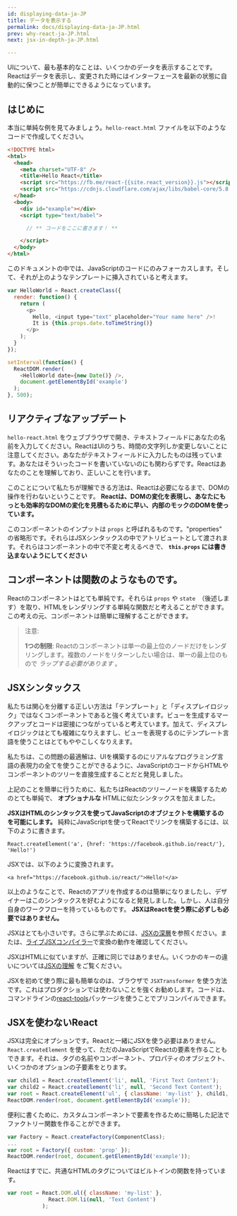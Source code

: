 ```yaml
---
id: displaying-data-ja-JP
title: データを表示する
permalink: docs/displaying-data-ja-JP.html
prev: why-react-ja-JP.html
next: jsx-in-depth-ja-JP.html

---
```


UIについて、最も基本的なことは、いくつかのデータを表示することです。Reactはデータを表示し、変更された時にはインターフェースを最新の状態に自動的に保つことが簡単にできるようになっています。

## はじめに

本当に単純な例を見てみましょう。`hello-react.html` ファイルを以下のようなコードで作成してください。

```html
<!DOCTYPE html>
<html>
  <head>
    <meta charset="UTF-8" />
    <title>Hello React</title>
    <script src="https://fb.me/react-{{site.react_version}}.js"></script>
    <script src="https://cdnjs.cloudflare.com/ajax/libs/babel-core/5.8.34/browser.min.js"></script>
  </head>
  <body>
    <div id="example"></div>
    <script type="text/babel">

      // ** コードをここに書きます！ **

    </script>
  </body>
</html>
```

このドキュメントの中では、JavaScriptのコードにのみフォーカスします。そして、それが上のようなテンプレートに挿入されていると考えます。

```javascript
var HelloWorld = React.createClass({
  render: function() {
    return (
      <p>
        Hello, <input type="text" placeholder="Your name here" />!
        It is {this.props.date.toTimeString()}
      </p>
    );
  }
});

setInterval(function() {
  ReactDOM.render(
    <HelloWorld date={new Date()} />,
    document.getElementById('example')
  );
}, 500);
```


## リアクティブなアップデート

`hello-react.html` をウェブブラウザで開き、テキストフィールドにあなたの名前を入力してください。ReactはUIのうち、時間の文字列しか変更しないことに注意してください。あなたがテキストフィールドに入力したものは残っています。あなたはそういったコードを書いていないのにも関わらずです。Reactはあなたのことを理解しており、正しいことを行います。

このことについて私たちが理解できる方法は、Reactは必要になるまで、DOMの操作を行わないということです。 **Reactは、DOMの変化を表現し、あなたにもっとも効率的なDOMの変化を見積もるために早い、内部のモックのDOMを使っています。**

このコンポーネントのインプットは `props` と呼ばれるものです。"properties" の省略形です。それらはJSXシンタックスの中でアトリビュートとして渡されます。それらはコンポーネントの中で不変と考えるべきで、 **`this.props` には書き込まないようにしてください**

## コンポーネントは関数のようなものです。

Reactのコンポーネントはとても単純です。それらは `props` や `state`　（後述します）を取り、HTMLをレンダリングする単純な関数だと考えることができます。この考えの元、コンポーネントは簡単に理解することができます。

> 注意:
>
> **1つの制限**: Reactのコンポーネントは単一の最上位のノードだけをレンダリングします。複数のノードをリターンしたい場合は、単一の最上位のもので *ラップする必要があります* 。

## JSXシンタックス

私たちは関心を分離する正しい方法は「テンプレート」と「ディスプレイロジック」ではなくコンポーネントであると強く考えています。ビューを生成するマークアップとコードは密接につながっていると考えています。加えて、ディスプレイロジックはとても複雑になりえますし、ビューを表現するのにテンプレート言語を使うことはとてもややこしくなりえます。

私たちは、この問題の最適解は、UIを構築するのにリアルなプログラミング言語の表現力の全てを使うことができるように、JavaScriptのコードからHTMLやコンポーネントのツリーを直接生成することだと発見しました。

上記のことを簡単に行うために、私たちはReactのツリーノードを構築するためのとても単純で、 **オプショナルな** HTMLに似たシンタックスを加えました。

**JSXはHTMLのシンタックスを使ってJavaScriptのオブジェクトを構築するのを可能にします。** 純粋にJavaScriptを使ってReactでリンクを構築するには、以下のように書きます。

`React.createElement('a', {href: 'https://facebook.github.io/react/'}, 'Hello!')`

JSXでは、以下のように変換されます。

`<a href="https://facebook.github.io/react/">Hello!</a>`

以上のようなことで、Reactのアプリを作成するのは簡単になりましたし、デザイナーはこのシンタックスを好むようになると発見しました。しかし、人は自分自身のワークフローを持っているものです。 **JSXはReactを使う際に必ずしも必要ではありません。**

JSXはとても小さいです。さらに学ぶためには、[JSXの深層](/react/docs/jsx-in-depth-ja-JP.html)を参照ください。または、[ライブJSXコンパイラー](/react/jsx-compiler.html)で変換の動作を確認してください。

JSXはHTMLに似ていますが、正確に同じではありません。いくつかのキーの違いについては[JSXの理解](/react/docs/jsx-gotchas.html) をご覧ください。

JSXを初めて使う際に最も簡単なのは、ブラウザで `JSXTransformer` を使う方法です。これはプロダクションでは使わないことを強くお勧めします。コードは、コマンドラインの[react-tools](https://www.npmjs.com/package/react-tools)パッケージを使うことでプリコンパイルできます。

## JSXを使わないReact

JSXは完全にオプションです。Reactと一緒にJSXを使う必要はありません。`React.createElement` を使って、ただのJavaScriptでReactの要素を作ることもできます。それは、タグの名前やコンポーネント、プロパティのオブジェクト、いくつかのオプションの子要素をとります。

```javascript
var child1 = React.createElement('li', null, 'First Text Content');
var child2 = React.createElement('li', null, 'Second Text Content');
var root = React.createElement('ul', { className: 'my-list' }, child1, child2);
ReactDOM.render(root, document.getElementById('example'));
```
便利に書くために、カスタムコンポーネントで要素を作るために簡略した記法でファクトリー関数を作ることができます。

```javascript
var Factory = React.createFactory(ComponentClass);
...
var root = Factory({ custom: 'prop' });
ReactDOM.render(root, document.getElementById('example'));
```

Reactはすでに、共通なHTMLのタグについてはビルトインの関数を持っています。

```javascript
var root = React.DOM.ul({ className: 'my-list' },
             React.DOM.li(null, 'Text Content')
           );
```

